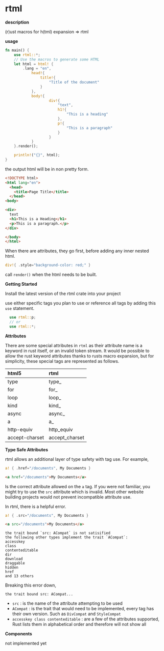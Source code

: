 # rtml

__**description**__

(r)ust macros for h(tml) expansion => rtml

__**usage**__

```rust
fn main() {
    use rtml::*;
    // Use the macros to generate some HTML
    let html = html! {
        .lang = "en",
            head!{
                title!{
                    "Title of the document"
                }
            },
            body!{
                    div!{
                        "text",
                        h1!{
                            "This is a heading"
                        },
                        p!{
                            "This is a paragraph"
                        }
                    }
            }
    }.render();

    println!("{}", html);
}
```

the output html will be in non pretty form.

```html
<!DOCTYPE html>
<html lang="en">
  <head>
    <title>Page Title</title>
  </head>
<body>

<div>
  text
  <h1>This is a Heading</h1>
  <p>This is a paragraph.</p>
</div>

</body>
</html> 
```

When there are attributes, they go first, before adding any inner nested html.

```rust
div!{ .style="background-color: red;" }
```

call `render()` when the html needs to be built.

__**Getting Started**__

Install the latest version of the rtml crate into your project

use either specific tags you plan to use or reference all tags by adding this `use` statement.

```rust
  use rtml::p;  
  // or 
  use rtml::*;
```

__**Attributes**__

There are some special attributes in `rtml` as their attribute name is a keyword in rust itself, or an invalid token stream. It would be possible to allow the rust keyword attributes thanks to rusts macro expansion, but for simplicity, these special tags are represented as follows.

| html5 | rtml |
|:------|:-----|
| type | type_ |
| for | for_ |
| loop | loop_ |
| kind | kind_ |
| async | async_ |
| a | a_ |
| http-equiv | http_equiv |
| accept-charset | accept_charset |

__**Type Safe Attributes**__

rtml allows an additional layer of type safety with tag use. For example,

```rust
a! { .href="/documents", My Documents }
```
```html
<a href="/documents">My Documents</a>
```
Is the correct attribute allowed on the `a` tag.
If you were not familiar, you might try to use the `src` attribute which is invalid. Most other website building projects would not prevent incompatible attribute use.

In rtml, there is a helpful error.

```rust
a! { .src="/documents", My Documents }
```

```html
<a src="/documents">My Documents</a>
```

```
the trait bound `src: ACompat` is not satisified
the following other types implement the trait `ACompat`:
accesskey
class
contenteditable
dir
download
draggable
hidden
href
and 13 others
``` 

Breaking this error down,

`the trait bound src: ACompat...`

- `src` : is the name of the attribute attempting to be used
- `ACompat` : is the trait that would need to be implemented, every tag has their own version. Such as `DivCompat` and `StyleCompat`
- `accesskey class contenteditable` : are a few of the attributes supported, Rust lists them in alphabetical order and therefore will not show all

__**Components**__

not implemented yet
